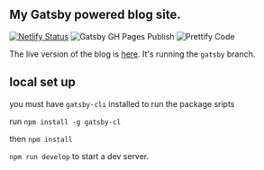 ## My Gatsby powered blog site.

[![Netlify Status](https://api.netlify.com/api/v1/badges/428bfc02-50ae-4481-adf2-50765cddb5f6/deploy-status)](https://app.netlify.com/sites/dshomoye/deploys)
![Gatsby GH Pages Publish](https://github.com/dshomoye/dshomoye.github.io/workflows/Gatsby%20GH%20Pages%20Publish/badge.svg)
![Prettify Code](https://github.com/dshomoye/dshomoye.github.io/workflows/Prettify%20Code/badge.svg)

The live version of the blog is [here](https://dshomoye.dev).
It's running the `gatsby` branch.

## local set up

you must have `gatsby-cli` installed to run the package sripts

run `npm install -g gatsby-cl`

then `npm install`

`npm run develop` to start a dev server.
